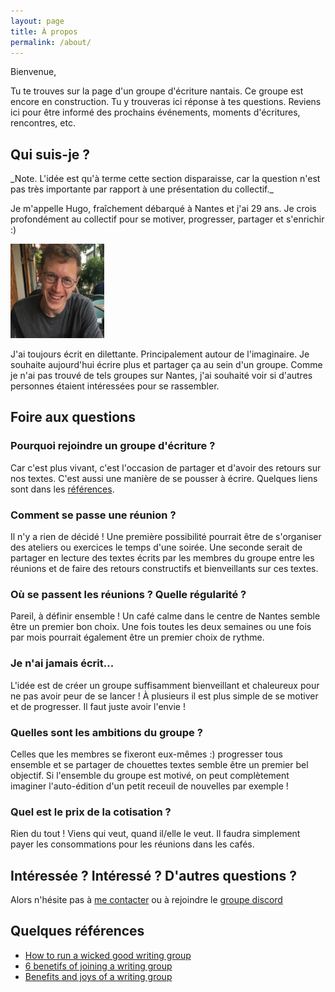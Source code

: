 ```yaml
---
layout: page
title: À propos
permalink: /about/
---
```


Bienvenue,

Tu te trouves sur la page d'un groupe d'écriture nantais. Ce groupe est encore en construction. Tu y trouveras ici réponse à tes questions. Reviens ici pour être informé des prochains événements, moments d'écritures, rencontres, etc.

## Qui suis-je ?

<span class="small-text">
_Note. L'idée est qu'à terme cette section disparaisse, car la question n'est pas très importante par rapport à une présentation du collectif._
</span>

Je m'appelle Hugo, fraîchement débarqué à Nantes et j'ai 29 ans. Je crois profondément au collectif pour se motiver, progresser, partager et s'enrichir :)

<img src="images/hugo_crop.png" alt="hugo" width="150" class="circled"/>

J'ai toujours écrit en dilettante. Principalement autour de l'imaginaire. Je souhaite aujourd'hui écrire plus et partager ça au sein d'un groupe. Comme je n'ai pas trouvé de tels groupes sur Nantes, j'ai souhaité voir si d'autres personnes étaient intéressées pour se rassembler.

## Foire aux questions

### Pourquoi rejoindre un groupe d'écriture ?

Car c'est plus vivant, c'est l'occasion de partager et d'avoir des retours sur nos textes. C'est aussi une manière de se pousser à écrire. Quelques liens sont dans les [références](#quelques-références).

### Comment se passe une réunion ?

Il n'y a rien de décidé ! Une première possibilité pourrait être de s'organiser des ateliers ou exercices le temps d'une soirée. Une seconde serait de partager en lecture des textes écrits par les membres du groupe entre les réunions et de faire des retours constructifs et bienveillants sur ces textes.

### Où se passent les réunions ? Quelle régularité ?

Pareil, à définir ensemble ! Un café calme dans le centre de Nantes semble être un premier bon choix. Une fois toutes les deux semaines ou une fois par mois pourrait également être un premier choix de rythme.

### Je n'ai jamais écrit...

L'idée est de créer un groupe suffisamment bienveillant et chaleureux pour ne pas avoir peur de se lancer ! À plusieurs il est plus simple de se motiver et de progresser. Il faut juste avoir l'envie !

### Quelles sont les ambitions du groupe ?

Celles que les membres se fixeront eux-mêmes :) progresser tous ensemble et se partager de chouettes textes semble être un premier bel objectif. Si l'ensemble du groupe est motivé, on peut complètement imaginer l'auto-édition d'un petit receuil de nouvelles par exemple !

### Quel est le prix de la cotisation ?

Rien du tout ! Viens qui veut, quand il/elle le veut. Il faudra simplement payer les consommations pour les réunions dans les cafés.

## Intéressée ? Intéressé ? D'autres questions ?

Alors n'hésite pas à [me contacter](mailto:hugo.viala@gmail.com) ou à rejoindre le [groupe discord]()


## Quelques références

* [How to run a wicked good writing group](https://docs.google.com/document/d/1nSHwVQqZWpMnXg4QjVpQfYW9A8k0sCbY_bce-CsqTvM/edit)
* [6 benetifs of joining a writing group](https://www.masterclass.com/articles/how-to-find-a-writing-group#6-benefits-of-joining-a-writing-group)
* [Benefits and joys of a writing group](https://medium.com/creative-humans/the-benefits-and-joys-of-a-writing-group-23463cca42cb)
